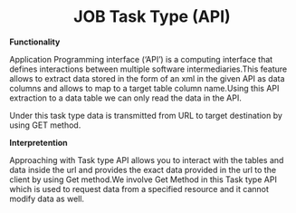 

<h1><center>JOB Task Type (API)</center> </h1>

  

**Functionality**

Application Programming interface (‘API’) is a computing interface that defines interactions between multiple software intermediaries.This feature allows to extract data stored in the form of an xml in the given API as data columns and allows to map to a target table column name.Using this API extraction to a data table we can only read the data in the API.

  

Under this task type data is transmitted from URL to target destination by using GET method.

  

**Interpretention**

Approaching with Task type API allows you to interact with the tables and data inside the url and provides the exact data provided in the url to the client by using Get method.We involve Get Method in this Task type API which is used to request data from a specified resource and it cannot modify data as well.
<!--stackedit_data:
eyJoaXN0b3J5IjpbMTIwOTkyODkwN119
-->